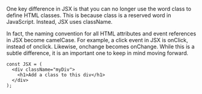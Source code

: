 One key difference in JSX is that you can no longer use the word class to define HTML classes. This is because class is a reserved word in JavaScript. Instead, JSX uses className.

In fact, the naming convention for all HTML attributes and event references in JSX become camelCase. For example, a click event in JSX is onClick, instead of onclick. Likewise, onchange becomes onChange. While this is a subtle difference, it is an important one to keep in mind moving forward.
```JSX
const JSX = (
  <div className="myDiv">
    <h1>Add a class to this div</h1>
  </div>
);
```
